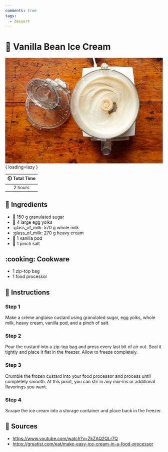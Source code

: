 ```yaml
---
comments: true
tags:
  - dessert
---
```

# :ice_cream: Vanilla Bean Ice Cream

![Vanilla Bean Ice Cream](../assets/images/vanilla-bean-ice-cream.jpg){ loading=lazy }

| :timer_clock: Total Time |
|:-----------------------: |
| 2 hours |

## :salt: Ingredients

- :candy: 150 g granulated sugar
- :egg: 4 large egg yolks
- :glass_of_milk: 570 g whole milk
- :glass_of_milk: 270 g heavy cream
- :icecream: 1 vanilla pod
- :salt: 1 pinch salt

## :cooking: Cookware

- 1 zip-top bag
- 1 food processor

## :pencil: Instructions

### Step 1

Make a crème anglaise custard using granulated sugar, egg yolks, whole milk, heavy cream, vanilla pod, and a pinch of
salt.

### Step 2

Pour the custard into a zip-top bag and press every last bit of air out. Seal it tightly and place it flat in the
freezer. Allow to freeze completely.

### Step 3

Crumble the frozen custard into your food processor and process until completely smooth. At this point, you can stir in
any mix-ins or additional flavorings you want.

### Step 4

Scrape the ice cream into a storage container and place back in the freezer.

## :link: Sources

- <https://www.youtube.com/watch?v=ZkZAQ2QLr7Q>
- <https://greatist.com/eat/make-easy-ice-cream-in-a-food-processor>
